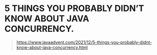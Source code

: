 # 5 THINGS YOU PROBABLY DIDN’T KNOW ABOUT JAVA CONCURRENCY. 


> https://www.javaadvent.com/2021/12/5-things-you-probably-didnt-know-about-java-concurrency.html

